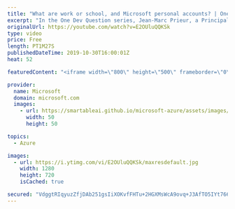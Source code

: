 ```yaml
---
title: "What are work or school, and Microsoft personal accounts? | One Dev Question: Jean-Marc Prieur"
excerpt: "In the One Dev Question series, Jean-Marc Prieur, a Principal Program Manager Program Manager working on the Microsoft identity platform, explains the difference between work and school accounts, and personal Microsoft accounts.   Get more information at: https://docs.microsoft.com/azure/active-directory/develop/"
originalUrl: https://youtube.com/watch?v=E2OUluQQKSk
type: video
price: Free
length: PT1M27S
publishedDateTime: 2019-10-30T16:00:01Z
heat: 52

featuredContent: "<iframe width=\"800\" height=\"500\" frameborder=\"0\" src=\"https://www.youtube.com/embed/E2OUluQQKSk\" allow=\"accelerometer; autoplay; encrypted-media; gyroscope; picture-in-picture\" allowfullscreen></iframe>"

provider:
  name: Microsoft
  domain: microsoft.com
  images:
    - url: https://smartableai.github.io/microsoft-azure/assets/images/organizations/microsoft.com-50x50.jpg
      width: 50
      height: 50

topics:
  - Azure

images:
  - url: https://i.ytimg.com/vi/E2OUluQQKSk/maxresdefault.jpg
    width: 1280
    height: 720
    isCached: true

secured: "VdggtRIqyuzZfjDAb251gsIiXOKvfFHTu+2HGXMsWcA9ovq+J3AfTO5IYt766yqE+9YXOkim+El8jvHtGjWjdYWDI5WGog91cYX5nHctN8OxBPXF9zaX4thePQafePfaY7ly50gvwcNsLuef8dVitzmTucrqfATtfO6xViOPpcYjreK5wh3MLnmFQNTgt2qxJNEJdcu/eUqxuMa3Q1o5bcNLkgIQTkLFIq+idnY0xAm3yfaS4U5le4C3Xb0g0I0m8Eprf2pgg1U6ombDk3tO0gZgJpb187MiBREwvB/zU/+RtzNIcRbwDw3ojjYi8Y5R2OeqwfarNKdDuMr30tpxqvV8PmCBv9FF6SbPJH9+JLM4c6A94it1QhHyLL/79XN74Ho2Zz0AiTxDiFBGmj5NCxvW0optnTFVH/3f+wYjfzQ=;P2/wVXIbzGPbjO4bSzRZ9Q=="
---
```


